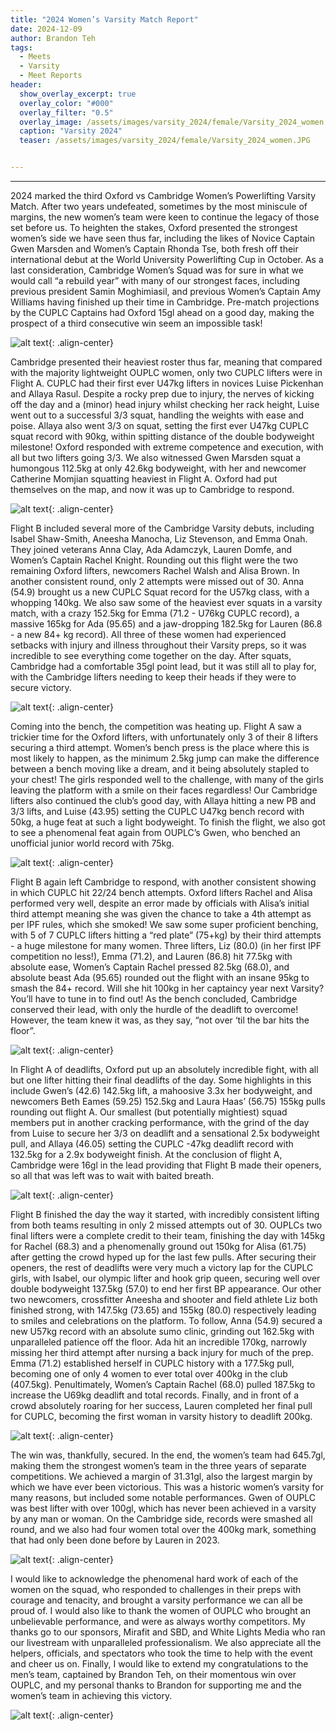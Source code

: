 ```yaml
---
title: "2024 Women’s Varsity Match Report"
date: 2024-12-09
author: Brandon Teh
tags:
  - Meets
  - Varsity
  - Meet Reports
header:
  show_overlay_excerpt: true
  overlay_color: "#000"
  overlay_filter: "0.5"
  overlay_image: /assets/images/varsity_2024/female/Varsity_2024_women.JPG
  caption: "Varsity 2024"
  teaser: /assets/images/varsity_2024/female/Varsity_2024_women.JPG


---
```

___

2024 marked the third Oxford vs Cambridge Women’s Powerlifting Varsity Match. After two years undefeated, sometimes by
the most miniscule of margins, the new women’s team were keen to continue the legacy of those set before us. To heighten
the stakes, Oxford presented the strongest women’s side we have seen thus far, including the likes of Novice Captain
Gwen Marsden and Women’s Captain Rhonda Tse, both fresh off their international debut at the World University
Powerlifting Cup in October. As a last consideration, Cambridge Women’s Squad was for sure in what we would call
“a rebuild year” with many of our strongest faces, including previous president Samin Moghimiasil, and previous Women’s
Captain Amy Williams having finished up their time in Cambridge. Pre-match projections by the CUPLC Captains had Oxford
15gl ahead on a good day, making the prospect of a third consecutive win seem an impossible task!

![alt text](/assets/images/varsity_2024/female/Varsity_2024_ada.JPG){: .align-center}

Cambridge presented their heaviest roster thus far, meaning that compared with the majority lightweight OUPLC women,
only two CUPLC lifters were in Flight A. CUPLC had their first ever U47kg lifters in novices Luise Pickenhan and Allaya
Rasul. Despite a rocky prep due to injury, the nerves of kicking off the day and a (minor) head injury whilst checking
her rack height, Luise went out to a successful 3/3 squat, handling the weights with ease and poise. Allaya also went
3/3 on squat, setting the first ever U47kg CUPLC squat record with 90kg, within spitting distance of the double
bodyweight milestone! Oxford responded with extreme competence and execution, with all but two lifters going 3/3. We
also witnessed Gwen Marsden squat a humongous 112.5kg at only 42.6kg bodyweight, with her and newcomer Catherine
Momjian squatting heaviest in Flight A. Oxford had put themselves on the map, and now it was up to Cambridge to respond.

![alt text](/assets/images/varsity_2024/female/Varsity_2024_anna.JPG){: .align-center}

Flight B included several more of the Cambridge Varsity debuts, including Isabel Shaw-Smith, Aneesha Manocha, Liz
Stevenson, and Emma Onah. They joined veterans Anna Clay, Ada Adamczyk, Lauren Domfe, and Women’s Captain Rachel Knight.
Rounding out this flight were the two remaining Oxford lifters, newcomers Rachel Walsh and Alisa Brown. In another
consistent round, only 2 attempts were missed out of 30. Anna (54.9) brought us a new CUPLC Squat record for the U57kg
class, with a whopping 140kg. We also saw some of the heaviest ever squats in a varsity match, with a crazy 152.5kg for
Emma (71.2 - U76kg CUPLC record), a massive 165kg for Ada (95.65) and a jaw-dropping 182.5kg for Lauren (86.8 - a new
84+ kg record). All three of these women had experienced setbacks with injury and illness throughout their Varsity
preps, so it was incredible to see everything come together on the day. After squats, Cambridge had a comfortable 35gl
point lead, but it was still all to play for, with the Cambridge lifters needing to keep their heads if they were to
secure victory.

![alt text](/assets/images/varsity_2024/female/Varsity_2024_emma.JPG){: .align-center}

Coming into the bench, the competition was heating up. Flight A saw a trickier time for the Oxford lifters, with
unfortunately only 3 of their 8 lifters securing a third attempt. Women’s bench press is the place where this is most
likely to happen, as the minimum 2.5kg jump can make the difference between a bench moving like a dream, and it being
absolutely stapled to your chest! The girls responded well to the challenge, with many of the girls leaving the platform
with a smile on their faces regardless! Our Cambridge lifters also continued the club’s good day, with Allaya hitting a
new PB and 3/3 lifts, and Luise (43.95) setting the CUPLC U47kg bench record with 50kg, a huge feat at such a light
bodyweight. To finish the flight, we also got to see a phenomenal feat again from OUPLC’s Gwen, who benched an
unofficial junior world record with 75kg.

![alt text](/assets/images/varsity_2024/female/Varsity_2024_lauren.JPG){: .align-center}

Flight B again left Cambridge to respond, with another consistent showing in which CUPLC hit 22/24 bench attempts.
Oxford lifters Rachel and Alisa performed very well, despite an error made by officials with Alisa’s initial third
attempt meaning she was given the chance to take a 4th attempt as per IPF rules, which she smoked! We saw some super
proficient benching, with 5 of 7 CUPLC lifters hitting a “red plate” (75+kg) by their third attempts - a huge milestone
for many women. Three lifters, Liz (80.0) (in her first IPF competition no less!), Emma (71.2), and Lauren (86.8) hit
77.5kg with absolute ease, Women’s Captain Rachel pressed 82.5kg (68.0), and absolute beast Ada (95.65) rounded out the
flight with an insane 95kg to smash the 84+ record. Will she hit 100kg in her captaincy year next Varsity? You’ll have
to tune in to find out! As the bench concluded, Cambridge conserved their lead, with only the hurdle of the deadlift to
overcome! However, the team knew it was, as they say, “not over ‘til the bar hits the floor”.

![alt text](/assets/images/varsity_2024/female/Varsity_2024_laya.JPG){: .align-center}

In Flight A of deadlifts, Oxford put up an absolutely incredible fight, with all but one lifter hitting their final
deadlifts of the day. Some highlights in this include Gwen’s (42.6) 142.5kg lift, a mahoosive 3.3x her bodyweight,
and newcomers Beth Eames (59.25) 152.5kg and Laura Haas’ (56.75) 155kg pulls rounding out flight A. Our smallest (but
potentially mightiest) squad members put in another cracking performance, with the grind of the day from Luise to secure
her 3/3 on deadlift and a sensational 2.5x bodyweight pull, and Allaya (46.05) setting the CUPLC -47kg deadlift record
with 132.5kg for a 2.9x bodyweight finish. At the conclusion of flight A, Cambridge were 16gl in the lead providing that
Flight B made their openers, so all that was left was to wait with baited breath.

![alt text](/assets/images/varsity_2024/female/Varsity_2024_louise.JPG){: .align-center}

Flight B finished the day the way it started, with incredibly consistent lifting from both teams resulting in only 2
missed attempts out of 30. OUPLCs two final lifters were a complete credit to their team, finishing the day with 145kg
for Rachel (68.3) and a phenomenally ground out 150kg for Alisa (61.75) after getting the crowd hyped up for the last
few pulls. After securing their openers, the rest of deadlifts were very much a victory lap for the CUPLC girls, with
Isabel, our olympic lifter and hook grip queen, securing well over double bodyweight 137.5kg (57.0) to end her first BP
appearance. Our other two newcomers, crossfitter Aneesha and shooter and field athlete Liz both finished strong, with
147.5kg (73.65) and 155kg (80.0) respectively leading to smiles and celebrations on the platform. To follow, Anna (54.9)
secured a new U57kg record with an absolute sumo clinic, grinding out 162.5kg with unparalleled patience off the floor.
Ada hit an incredible 170kg, narrowly missing her third attempt after nursing a back injury for much of the prep. Emma
(71.2) established herself in CUPLC history with a 177.5kg pull, becoming one of only 4 women to ever total over 400kg
in the club (407.5kg). Penultimately, Women’s Captain Rachel (68.0) pulled 187.5kg to increase the U69kg deadlift and
total records. Finally, and in front of a crowd absolutely roaring for her success, Lauren completed her final pull for
CUPLC, becoming the first woman in varsity history to deadlift 200kg.

![alt text](/assets/images/varsity_2024/female/Varsity_2024_rachel.JPG){: .align-center}

The win was, thankfully, secured. In the end, the women’s team had 645.7gl, making them the strongest women’s team in
the three years of separate competitions. We achieved a margin of 31.31gl, also the largest margin by which we have ever
been victorious. This was a historic women’s varsity for many reasons, but included some notable performances. Gwen of
OUPLC was best lifter with over 100gl, which has never been achieved in a varsity by any man or woman. On the Cambridge
side, records were smashed all round, and we also had four women total over the 400kg mark, something that had only been
done before by Lauren in 2023.

![alt text](/assets/images/varsity_2024/female/Varsity_2024_aneesha.JPG){: .align-center}

I would like to acknowledge the phenomenal hard work of each of the women on the squad, who responded to challenges in
their preps with courage and tenacity, and brought a varsity performance we can all be proud of. I would also like to
thank the women of OUPLC who brought an unbelievable performance, and were as always worthy competitors. My thanks go
to our sponsors, Mirafit and SBD, and White Lights Media who ran our livestream with unparalleled professionalism. We
also appreciate all the helpers, officials, and spectators who took the time to help with the event and cheer us on.
Finally, I would like to extend my congratulations to the men’s team, captained by Brandon Teh, on their momentous win
over OUPLC, and my personal thanks to Brandon for supporting me and the women’s team in achieving this victory.

![alt text](/assets/images/varsity_2024/female/Varsity_2024_liz.JPG){: .align-center}
